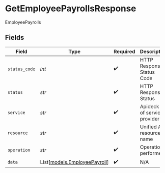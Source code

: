 # GetEmployeePayrollsResponse

EmployeePayrolls


## Fields

| Field                                                        | Type                                                         | Required                                                     | Description                                                  | Example                                                      |
| ------------------------------------------------------------ | ------------------------------------------------------------ | ------------------------------------------------------------ | ------------------------------------------------------------ | ------------------------------------------------------------ |
| `status_code`                                                | *int*                                                        | :heavy_check_mark:                                           | HTTP Response Status Code                                    | 200                                                          |
| `status`                                                     | *str*                                                        | :heavy_check_mark:                                           | HTTP Response Status                                         | OK                                                           |
| `service`                                                    | *str*                                                        | :heavy_check_mark:                                           | Apideck ID of service provider                               | sage-hr                                                      |
| `resource`                                                   | *str*                                                        | :heavy_check_mark:                                           | Unified API resource name                                    | Employees                                                    |
| `operation`                                                  | *str*                                                        | :heavy_check_mark:                                           | Operation performed                                          | all                                                          |
| `data`                                                       | List[[models.EmployeePayroll](../models/employeepayroll.md)] | :heavy_check_mark:                                           | N/A                                                          |                                                              |